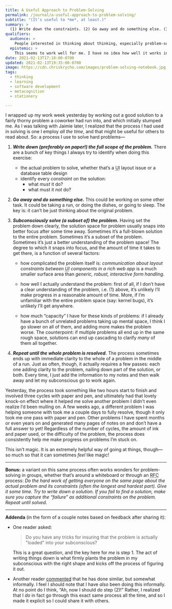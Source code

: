 ```yaml
---
title: A Useful Approach to Problem-Solving
permalink: /journal/a-useful-approach-to-problem-solving/
subtitle: "(It’s useful to *me*, at least.)"
summary: >
  (1) Write down the constraints. (2) Go away and do something else. (3) Subconsciously solve some or all of the problem. (4) Repeat!
qualifiers:
  audience: >
    People interested in thinking about thinking, especially problem-solving.
  epistemic: >
    This seems to work well for me. I have no idea how well it works in *general*, but I know it *does* work for people who *aren’t* me, so… try it?
date: 2021-02-13T17:10:00-0700
updated: 2021-02-13T19:35:00-0700
image: https://cdn.chriskrycho.com/images/problem-solving-notebook.jpg
tags:
  - thinking
  - learning
  - software development
  - metacognition
  - stationery

---
```


I wrapped up my work week yesterday by working out a good solution to a fairly thorny problem a coworker had run into, and which initially stumped me. As I was talking with Jaimie later, I realized that the process I had used in solving is one I employ *all the time*, and that might be useful for others to read about. So: a process I use to solve hard problems—

1. ***Write down (preferably on paper!) the full scope of the problem.*** There are a bunch of key things I always try to identify when doing this exercise:
	- the actual problem to solve, whether that’s a <abbr title="user interface">UI</abbr> layout issue or a database table design
	- identify every *constraint* on the solution:
		- what *must* it do?
		- what must it *not* do?

2. ***Go away and do something else.*** This could be working on some other task. It could be taking a run, or doing the dishes, or going to sleep. The key is: it can’t be just thinking about the original problem.

3. ***Subconsciously solve (a subset of) the problem.*** Having set the problem down clearly, the solution space for problem usually snaps into better focus after some time away. Sometimes it’s a full-blown solution to the entire problem. Sometimes it’s a subset of the problem. Sometimes it’s just a better understanding of the problem space! The degree to which it snaps into focus, and the amount of time it takes to get there, is a function of several factors:

	- how complicated the problem itself is: *communication about layout constraints between <abbr title="user interface">UI</abbr> components in a rich web app* is a much smaller surface area than *generic, robust, interactive form handling*.

	- how well I actually understand the problem: first of all, if I don’t have a clear understanding of the problem, i.e. (1) above, it’s unlikely I’ll make progress in a reasonable amount of time. More, if I’m unfamiliar with the entire problem space (say: kernel bugs), it’s unlikely I’ll get anywhere.

	- how much “capacity” I have for these kinds of problems: if I already have a bunch of unrelated problems taking up mental space, I think I go slower on all of them, and adding more makes the problem worse. The counterpoint: if multiple problems all end up in the same rough space, solutions can end up cascading to clarify *many* of them all together.

4. ***Repeat until the whole problem is resolved.*** The process sometimes ends up with immediate clarity to the whole of a problem in the middle of a run. Just as often, though, it actually requires a few passes: each one adding clarity to the problem, nailing down part of the solution, or both. Every time, I just add the information to my notes and then walk away and let my subconscious go to work again.

Yesterday, the process took something like two hours start to finish and involved three cycles with paper and pen, and ultimately had that lovely knock-on effect where it helped me solve another problem I didn’t even realize I’d been mulling on. A few weeks ago, a different problem I was helping someone with took me a couple days to fully resolve, though it only took me one pass with paper and pen. Other problems I have spent months or even years on and generated many pages of notes on and don’t have a full answer to yet! Regardless of the number of cycles, the amount of ink and paper used, or the difficulty of the problem, the process does consistently help me make progress on problems I’m stuck on.

This isn’t magic. It is an extremely helpful way of going at things, though—so much so that it can sometimes *feel* like magic!

---

**Bonus:** a variant on this same process often works wonders for problem-solving in groups, whether that’s around a whiteboard or through an <abbr title="request for comments">RFC</abbr> process: *Do the hard work of getting everyone on the same page about the actual problem and its constraints (often the longest and hardest part). Give it some time. Try to write down a solution. If you fail to find a solution, make sure you capture the “failure” as additional constraints on the problem. Repeat until solved.*

---

**Addenda** (in the form of a couple notes based on feedback after sharing it):

- One reader asked:

    > Do you have any tricks for  insuring that the problem is actually "loaded" into your subconscious?

    This is a great question, and the key here for *me* is step 1. The act of writing things down is what firmly plants the problem in my subconscious with the right shape and kicks off the process of figuring it out.

- Another reader [commented][li] that he has done similar, but somewhat informally. I feel I should note that I have *also* been doing this informally. At no point do I think, “Ah, now I should do step (2)!” Rather, I realized that I *do* in fact go through this exact same process all the time, and so I made it explicit so I could share it with others.

[li]: https://www.linkedin.com/feed/update/urn:li:activity:6766513207768178688?commentUrn=urn%3Ali%3Acomment%3A%28activity%3A6766513207768178688%2C6766517229895897088%29

